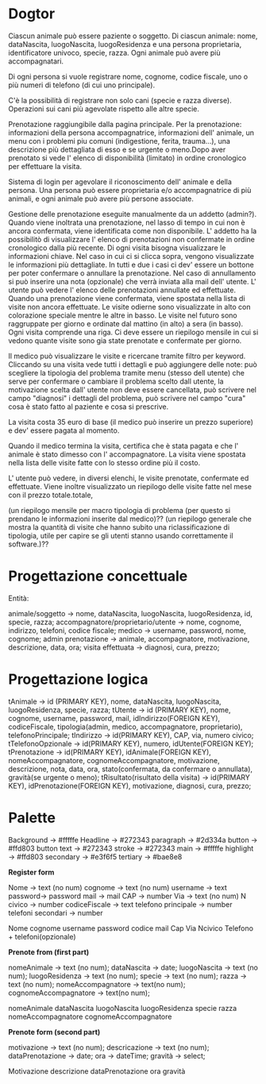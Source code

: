 # Dogtor

Ciascun animale può essere paziente o soggetto. Di ciascun animale: nome, dataNascita, luogoNascita, luogoResidenza e una persona proprietaria, identificatore univoco, specie, razza. Ogni animale può avere più accompagnatari.

Di ogni persona si vuole registrare nome, cognome, codice fiscale, uno o più numeri di telefono (di cui uno principale).

C'è la possibilità di registrare non solo cani (specie e razza diverse). Operazioni sui cani più agevolate rispetto alle altre specie.

Prenotazione raggiungibile dalla pagina principale. Per la prenotazione: informazioni della persona accompagnatrice, informazioni dell' animale, un menu con i problemi piu comuni (indigestione, ferita, trauma...), una descrizione più dettagliata di esso e se urgente o meno.Dopo aver prenotato si vede l' elenco di disponibilità (limitato) in ordine cronologico per effettuare la visita.

Sistema di login per agevolare il riconoscimento dell' animale e della persona. Una persona può essere proprietaria e/o accompagnatrice di più animali, e ogni animale può avere più persone associate.

Gestione delle prenotazione eseguite manualmente da un addetto (admin?). Quando viene inoltrata una prenotazione, nel lasso di tempo in cui non è ancora confermata, viene identificata come non disponibile. L' addetto ha la possibilitò di visualizzare l' elenco di prenotazioni non confermate in ordine cronologico dalla più recente. Di ogni visita bisogna visualizzare le informazioni chiave. Nel caso in cui ci si clicca sopra, vengono visualizzate le informazioni più dettagliate. In tutti e due i casi ci dev' essere un bottone per poter confermare o annullare la prenotazione. Nel caso di annullamento si può inserire una nota (opzionale) che verrà inviata alla mail dell' utente. L' utente può vedere l' elenco delle prenotazioni annullate ed effettuate.
Quando una prenotazione viene confermata, viene spostata nella lista di visite non ancora effettuate. Le visite odierne sono visualizzate in alto con colorazione speciale mentre le altre in basso. Le visite nel futuro sono raggruppate per giorno e ordinate dal mattino (in alto) a sera (in basso). Ogni visita comprende una riga. Ci deve essere un riepilogo mensile in cui si vedono quante visite sono gia state prenotate e confermate per giorno.

Il medico può visualizzare le visite e ricercane tramite filtro per keyword. Cliccando su una visita vede tutti i dettagli e può aggiungere delle note: può scegliere la tipologia del problema tramite menu (stesso dell utente) che serve per confermare o cambiare il problema scelto dall utente, la motivazione scelta dall' utente non deve essere cancellata, può scrivere nel campo "diagnosi" i dettagli del problema, può scrivere nel campo "cura" cosa è stato fatto al paziente e cosa si prescrive.

La visita costa 35 euro di base (il medico può inserire un prezzo superiore) e dev' essere pagata al momento.

Quando il medico termina la visita, certifica che è stata pagata e che l' animale è stato dimesso con l' accompagnatore. La visita viene spostata nella lista delle visite fatte con lo stesso ordine più il costo.

L' utente può vedere, in diversi elenchi, le visite prenotate, confermate ed effettuate.
Viene inoltre visualizzato un riepilogo delle visite fatte nel mese con il prezzo totale.totale,

(un riepilogo mensile per
macro tipologia di problema (per questo si prendano le informazioni inserite dal medico)?? (un riepilogo
generale che mostra la quantità di visite che hanno subito una riclassificazione di tipologia, utile per capire
se gli utenti stanno usando correttamente il software.)??

# Progettazione concettuale

Entità:

animale/soggetto -> nome, dataNascita, luogoNascita, luogoResidenza, id, specie, razza;
accompagnatore/proprietario/utente -> nome, cognome, indirizzo, telefoni, codice fiscale;
medico -> username, password, nome, cognome;
admin
prenotazione -> animale, accompagnatore, motivazione, descrizione, data, ora;
visita effettuata -> diagnosi, cura, prezzo;

# Progettazione logica

tAnimale -> id (PRIMARY KEY), nome, dataNascita, luogoNascita, luogoResidenza, specie, razza;
tUtente -> id (PRIMARY KEY), nome, cognome, username, password, mail, idIndirizzo(FOREIGN KEY), codiceFiscale, tipologia(admin, medico, accompagnatore, proprietario), telefonoPrincipale;
tIndirizzo -> id(PRIMARY KEY), CAP, via, numero civico;
tTelefonoOpzionale -> id(PRIMARY KEY), numero, idUtente(FOREIGN KEY);
tPrenotazione -> id(PRIMARY KEY), idAnimale(FOREIGN KEY), nomeAccompagnatore, cognomeAccompagnatore, motivazione, descrizione, nota, data, ora, stato(confermata, da confermare o annullata), gravità(se urgente o meno);
tRisultato(risultato della visita) -> id(PRIMARY KEY), idPrenotazione(FOREIGN KEY), motivazione, diagnosi, cura, prezzo;

# Palette

Background -> #fffffe
Headline -> #272343
paragraph -> #2d334a
button -> #ffd803
button text -> #272343
stroke -> #272343
main -> #fffffe
highlight -> #ffd803
secondary -> #e3f6f5
tertiary -> #bae8e8

**Register form**

Nome -> text (no num)
cognome -> text (no num)
username -> text
password-> password
mail -> mail
CAP -> number
Via -> text (no num)
N civico -> number
codiceFiscale -> text
telefono principale -> number
telefoni secondari -> number

Nome       cognome 
username   password
codice     mail
Cap    Via Ncivico
Telefono + telefoni(opzionale)

**Prenote from (first part)**

nomeAnimale -> text (no num);
dataNascita -> date;
luogoNascita -> text (no num);
luogoResidenza -> text (no num);
specie -> text (no num);
razza -> text (no num);
nomeAccompagnatore -> text(no num);
cognomeAccompagnatore -> text(no num);

nomeAnimale dataNascita
luogoNascita luogoResidenza
specie       razza
nomeAccompagnatore cognomeAccompagnatore

**Prenote form (second part)**

motivazione -> text (no num);
descricazione -> text (no num);
dataPrenotazione -> date;
ora -> dateTime;
gravità -> select;

Motivazione descrizione
dataPrenotazione ora
        gravità

